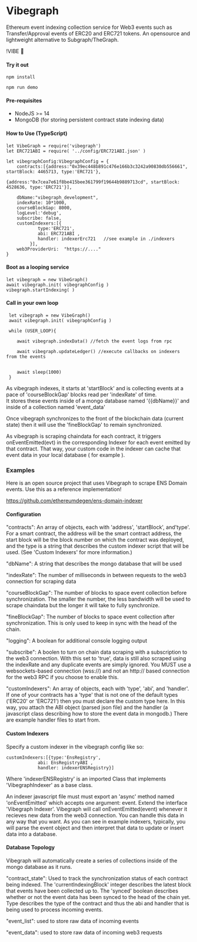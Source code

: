 # Vibegraph 
Ethereum event indexing collection service for Web3 events such as Transfer/Approval events of ERC20 and ERC721 tokens.  An opensource and lightweight alternative to Subgraph/TheGraph.

 

!VIBE 🐸

#### Try it out 


    npm install

    npm run demo 



#### Pre-requisites
 - NodeJS >= 14
 - MongoDB (for storing persistent contract state indexing data)

#### How to Use (TypeScript) 


  
    let VibeGraph = require('vibegraph')
    let ERC721ABI = require( '../config/ERC721ABI.json' )
 
    let vibegraphConfig:VibegraphConfig = {
        contracts:[{address:"0x39ec448b891c476e166b3c3242a90830db556661", startBlock: 4465713, type:'ERC721'},
                        {address:"0x7cea7e61f8be415bee361799f19644b9889713cd", startBlock: 4528636, type:'ERC721'}],
            
        dbName:"vibegraph_development",
        indexRate: 10*1000,
        courseBlockGap: 8000,
        logLevel:'debug',
        subscribe: false,
        customIndexers:[{
                type:'ERC721', 
                abi: ERC721ABI ,  
                handler: indexerErc721   //see example in ./indexers 
             }],
        web3ProviderUri:  "https://...." 
    }


#### Boot as a looping service 

    let vibegraph = new VibeGraph()
    await vibegraph.init( vibegraphConfig )
    vibegraph.startIndexing( )  


#### Call in your own loop 

     let vibegraph = new VibeGraph()
     await vibegraph.init( vibegraphConfig )

     while (USER_LOOP){

        await vibegraph.indexData() //fetch the event logs from rpc 
        
        await vibegraph.updateLedger() //execute callbacks on indexers from the events 
        
    
        await sleep(1000)
     }

        
        
        
 As vibegraph indexes, it starts at 'startBlock' and is collecting events at a pace of 'courseBlockGap' blocks read per 'indexRate' of time.  
 It stores these events inside of a mongo database named '{{dbName}}' and inside of a collection named 'event_data'
 
 Once vibegraph synchronizes to the front of the blockchain data (current state) then it will use the 'fineBlockGap' to remain synchronized.  
 
 As vibegraph is scraping chaindata for each contract, it triggers onEventEmitted(evt) in the corresponding Indexer for each event emitted by that contract.  That way, your custom code in the indexer can cache that event data in your local database ( for example ). 
 
 
 ### Examples 
 
 Here is an open source project that uses Vibegraph to scrape ENS Domain events. Use this as a reference implementation!
 
https://github.com/ethereumdegen/ens-domain-indexer
 
 
 
 #### Configuration 
 
 "contracts": An array of objects, each with 'address', 'startBlock', and'type'.  For a smart contract, the address will be the smart contract address, the start block will be the block number on which the contract was deployed, and the type is a string that describes the custom indexer script that will be used. (See 'Custom Indexers' for more information.) 
 
 "dbName": A string that describes the mongo database that will be used
 
 "indexRate": The number of milliseconds in between requests to the web3 connection for scraping data
 
 "courseBlockGap": The number of blocks to space event collection before synchronization.  The smaller the number, the less bandwidth will be used to scrape chaindata but the longer it will take to fully synchronize.
 
 "fineBlockGap": The number of blocks to space event collection after synchronization. This is only used to keep in sync with the head of the chain.  
 
 "logging": A boolean for additional console logging output
 
 "subscribe":  A boolen to turn on chain data scraping with a subscription to the web3 connection.  With this set to 'true', data is still also scraped using the indexRate and any duplicate events are simply ignored. You MUST use a websockets-based connection (wss://) and not an http:// based connection for the web3 RPC if you choose to enable this.  
 
 "customIndexers":  An array of objects, each with 'type', 'abi', and 'handler'.  If one of your contracts has a 'type' that is not one of the default types ('ERC20' or 'ERC721') then you must declare the custom type here.  In this way, you attach the ABI object (parsed json file) and the handler (a javascript class describing how to store the event data in mongodb.)  There are example handler files to start from. 
  


#### Custom Indexers

Specify a custom indexer in the vibegraph config like so:

    customIndexers:[{type:'EnsRegistry', 
                abi: EnsRegistryABI ,  
                handler: indexerENSRegistry}]

Where 'indexerENSRegistry' is an imported Class that implements 'VibegraphIndexer' as a base class. 

An indexer javascript file must must export an 'async' method named 'onEventEmitted' which accepts one argument: event.  Extend the interface 'Vibegraph Indexer'.  Vibegraph will call onEventEmitted(event)  whenever it recieves new data from the web3 connection.  You can handle this data in any way that you want. As you can see in example indexers, typically, you will parse the event object and then interpret that data to update or insert data into a database.


#### Database Topology

Vibegraph will automatically create a series of collections inside of the mongo database as it runs.  

"contract_state": Used to track the synchronization status of each contract being indexed. The 'currentIndexingBlock' integer describes the latest block that events have been collected up to.  The 'synced' boolean describes whether or not the event data has been synced to the head of the chain yet.  Type describes the type of the contract and thus the abi and handler that is being used to process incoming events.  

"event_list": used to store raw data of incoming events 

"event_data":  used to store raw data of incoming web3 requests 

 
